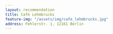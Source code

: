 ```yaml
---
layout: recommendation
title: Café Lehmbrucks
feature-img: "/assets/img/cafe_lehmbrucks.jpg"
address: Fehlerstr. 1, 12161 Berlin
---
```

